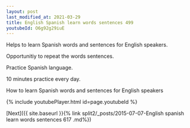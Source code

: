 ```yaml
---
layout: post
last_modified_at: 2021-03-29
title: English Spanish learn words sentences 499 
youtubeId: O6g92g29iuE
---
```

 
 
Helps to learn Spanish words and sentences for English speakers.

Opportunitiy to repeat the words sentences. 

Practice Spanish language. 
 
10 minutes practice every day. 
 
How to learn Spanish words and sentences for English speakers 
 
{% include youtubePlayer.html id=page.youtubeId %}
 
 
[Next]({{ site.baseurl }}{% link  split2/_posts/2015-07-07-English spanish learn words sentences 617 .md%})
 
